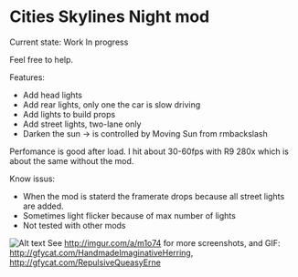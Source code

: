 # Cities Skylines Night mod

Current state: Work In progress

Feel free to help.

Features:
- Add head lights
- Add rear lights, only one the car is slow driving
- Add lights to build props
- Add street lights, two-lane only
- Darken the sun -> is controlled by Moving Sun from rmbackslash

Perfomance is good after load. I hit about 30-60fps with R9 280x which is about the same without the mod.


Know issus:
- When the mod is staterd the framerate drops because all street lights are added.
- Sometimes light flicker because of max number of lights
- Not tested with other mods

![Alt text](http://i.imgur.com/COr4l34.jpg "Screenshot")
See http://imgur.com/a/m1o74 for more screenshots, and GIF: http://gfycat.com/HandmadeImaginativeHerring, http://gfycat.com/RepulsiveQueasyErne
